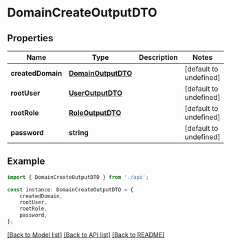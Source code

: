# DomainCreateOutputDTO


## Properties

Name | Type | Description | Notes
------------ | ------------- | ------------- | -------------
**createdDomain** | [**DomainOutputDTO**](DomainOutputDTO.md) |  | [default to undefined]
**rootUser** | [**UserOutputDTO**](UserOutputDTO.md) |  | [default to undefined]
**rootRole** | [**RoleOutputDTO**](RoleOutputDTO.md) |  | [default to undefined]
**password** | **string** |  | [default to undefined]

## Example

```typescript
import { DomainCreateOutputDTO } from './api';

const instance: DomainCreateOutputDTO = {
    createdDomain,
    rootUser,
    rootRole,
    password,
};
```

[[Back to Model list]](../README.md#documentation-for-models) [[Back to API list]](../README.md#documentation-for-api-endpoints) [[Back to README]](../README.md)
